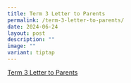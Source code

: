 ```yaml
---
title: Term 3 Letter to Parents
permalink: /term-3-letter-to-parents/
date: 2024-06-24
layout: post
description: ""
image: ""
variant: tiptap
---
```

<p><a href="/files/Term_3_Letter_to_Parents_2024.pdf" rel="noopener noreferrer nofollow" target="_blank">Term 3 Letter to Parents</a>
</p>